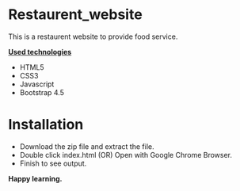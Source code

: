 # Restaurent_website

This is a restaurent website to provide food service.

<strong><u>Used technologies</u></strong>
* HTML5
* CSS3
* Javascript
* Bootstrap 4.5

# Installation

* Download the zip file and extract the file.
* Double click index.html (OR) Open with Google Chrome Browser.
* Finish to see output.

<strong>Happy learning.</strong>
